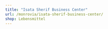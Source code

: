 ```yaml
---
title: "Isata Sherif Business Center"
url: /monrovia/isata-sherif-business-center/
shop: Lebensmittel
---
```

